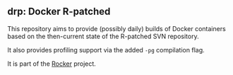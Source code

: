 ## drp: Docker R-patched

This repository aims to provide (possibly daily) builds of Docker containers based on
the then-current state of the R-patched SVN repository.

It also provides profiling support via the added `-pg` compilation flag.

It is part of the [Rocker](https://github.com/rocker-org) project.
